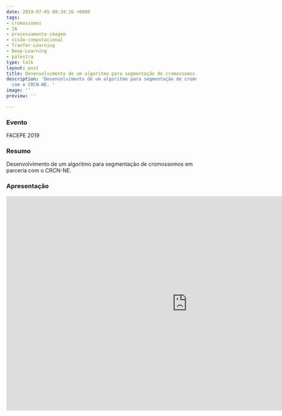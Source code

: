 ```yaml
---
date: 2019-07-05 00:34:26 +0000
tags:
- cromossomos
- IA
- processamento-imagem
- visão-computacional
- Tranfer-Learning
- Deep-Learning
- palestra
type: talk
layout: post
title: Desenvolvimento de um algoritmo para segmentação de cromossomos
description: 'Desenvolvimento de um algoritmo para segmentação de cromossomos em parceria
  com o CRCN-NE. '
image: ''
preview: ''

---
```

### Evento
FACEPE 2019

### Resumo

Desenvolvimento de um algoritmo para segmentação de cromossomos em parceria com o CRCN-NE. 

### Apresentação

<iframe src="https://docs.google.com/presentation/d/e/2PACX-1vRePqAhYtaKiNbbW5EmfTnLj02KCRTQUu2Jcsc93hHBWk_O-zzCc547OXPaD2waa8i5fpGk0VQ_Y2Uz/embed?start=false&loop=false&delayms=3000" frameborder="0" width="960" height="569" allowfullscreen="true" mozallowfullscreen="true" webkitallowfullscreen="true"></iframe>